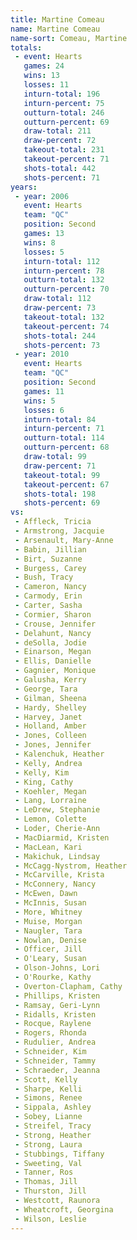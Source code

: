 ```yaml
---
title: Martine Comeau
name: Martine Comeau
name-sort: Comeau, Martine
totals:
 - event: Hearts
   games: 24
   wins: 13
   losses: 11
   inturn-total: 196
   inturn-percent: 75
   outturn-total: 246
   outturn-percent: 69
   draw-total: 211
   draw-percent: 72
   takeout-total: 231
   takeout-percent: 71
   shots-total: 442
   shots-percent: 71
years:
 - year: 2006
   event: Hearts
   team: "QC"
   position: Second
   games: 13
   wins: 8
   losses: 5
   inturn-total: 112
   inturn-percent: 78
   outturn-total: 132
   outturn-percent: 70
   draw-total: 112
   draw-percent: 73
   takeout-total: 132
   takeout-percent: 74
   shots-total: 244
   shots-percent: 73
 - year: 2010
   event: Hearts
   team: "QC"
   position: Second
   games: 11
   wins: 5
   losses: 6
   inturn-total: 84
   inturn-percent: 71
   outturn-total: 114
   outturn-percent: 68
   draw-total: 99
   draw-percent: 71
   takeout-total: 99
   takeout-percent: 67
   shots-total: 198
   shots-percent: 69
vs:
 - Affleck, Tricia
 - Armstrong, Jacquie
 - Arsenault, Mary-Anne
 - Babin, Jillian
 - Birt, Suzanne
 - Burgess, Carey
 - Bush, Tracy
 - Cameron, Nancy
 - Carmody, Erin
 - Carter, Sasha
 - Cormier, Sharon
 - Crouse, Jennifer
 - Delahunt, Nancy
 - deSolla, Jodie
 - Einarson, Megan
 - Ellis, Danielle
 - Gagnier, Monique
 - Galusha, Kerry
 - George, Tara
 - Gilman, Sheena
 - Hardy, Shelley
 - Harvey, Janet
 - Holland, Amber
 - Jones, Colleen
 - Jones, Jennifer
 - Kalenchuk, Heather
 - Kelly, Andrea
 - Kelly, Kim
 - King, Cathy
 - Koehler, Megan
 - Lang, Lorraine
 - LeDrew, Stephanie
 - Lemon, Colette
 - Loder, Cherie-Ann
 - MacDiarmid, Kristen
 - MacLean, Kari
 - Makichuk, Lindsay
 - McCagg-Nystrom, Heather
 - McCarville, Krista
 - McConnery, Nancy
 - McEwen, Dawn
 - McInnis, Susan
 - More, Whitney
 - Muise, Morgan
 - Naugler, Tara
 - Nowlan, Denise
 - Officer, Jill
 - O'Leary, Susan
 - Olson-Johns, Lori
 - O'Rourke, Kathy
 - Overton-Clapham, Cathy
 - Phillips, Kristen
 - Ramsay, Geri-Lynn
 - Ridalls, Kristen
 - Rocque, Raylene
 - Rogers, Rhonda
 - Rudulier, Andrea
 - Schneider, Kim
 - Schneider, Tammy
 - Schraeder, Jeanna
 - Scott, Kelly
 - Sharpe, Kelli
 - Simons, Renee
 - Sippala, Ashley
 - Sobey, Lianne
 - Streifel, Tracy
 - Strong, Heather
 - Strong, Laura
 - Stubbings, Tiffany
 - Sweeting, Val
 - Tanner, Ros
 - Thomas, Jill
 - Thurston, Jill
 - Westcott, Raunora
 - Wheatcroft, Georgina
 - Wilson, Leslie
---
```

